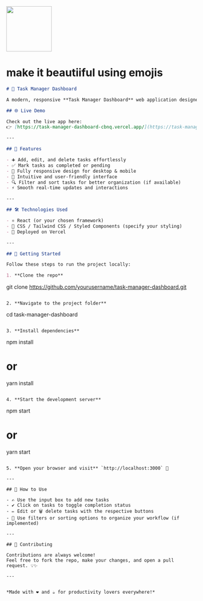 <img src="https://r2cdn.perplexity.ai/pplx-full-logo-primary-dark%402x.png" class="logo" width="120"/>

# make it beautiiful using emojis

```markdown
# 📝 Task Manager Dashboard

A modern, responsive **Task Manager Dashboard** web application designed to help you organize, track, and manage your tasks efficiently! 🚀✨

## 🌐 Live Demo

Check out the live app here:  
👉 [https://task-manager-dashboard-cbnq.vercel.app/](https://task-manager-dashboard-cbnq.vercel.app/)

---

## 🎯 Features

- ➕ Add, edit, and delete tasks effortlessly
- ✅ Mark tasks as completed or pending
- 📱 Fully responsive design for desktop & mobile
- 🧩 Intuitive and user-friendly interface
- 🔍 Filter and sort tasks for better organization (if available)
- ⚡ Smooth real-time updates and interactions

---

## 🛠️ Technologies Used

- ⚛️ React (or your chosen framework)
- 🎨 CSS / Tailwind CSS / Styled Components (specify your styling)
- 🚀 Deployed on Vercel

---

## 🚀 Getting Started

Follow these steps to run the project locally:

1. **Clone the repo**  
```

git clone https://github.com/yourusername/task-manager-dashboard.git

```

2. **Navigate to the project folder**  
```

cd task-manager-dashboard

```

3. **Install dependencies**  
```

npm install

# or

yarn install

```

4. **Start the development server**  
```

npm start

# or

yarn start

```

5. **Open your browser and visit** `http://localhost:3000` 🎉

---

## 📝 How to Use

- ✍️ Use the input box to add new tasks
- ✔️ Click on tasks to toggle completion status
- ✏️ Edit or 🗑️ delete tasks with the respective buttons
- 🔄 Use filters or sorting options to organize your workflow (if implemented)

---

## 🤝 Contributing

Contributions are always welcome!  
Feel free to fork the repo, make your changes, and open a pull request. 💡✨

---


*Made with ❤️ and ☕ for productivity lovers everywhere!*
```

